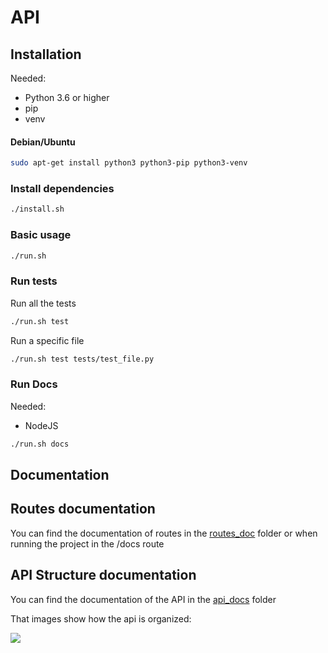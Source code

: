 # API

## Installation

Needed:
- Python 3.6 or higher
- pip
- venv

#### Debian/Ubuntu
```bash
sudo apt-get install python3 python3-pip python3-venv
```

### Install dependencies
```bash
./install.sh
```

### Basic usage
```bash
./run.sh
```

### Run tests
Run all the tests
```bash
./run.sh test
```
Run a specific file
```bash
./run.sh test tests/test_file.py
```

### Run Docs

Needed:
- NodeJS

```bash
./run.sh docs
```

## Documentation

## Routes documentation
You can find the documentation of routes in the [routes_doc](docs/routes_doc.md) folder or when running the project in the /docs route

## API Structure documentation
You can find the documentation of the API in the <a href="/Api/docs/api/index.html" target="_blank">api_docs</a> folder

That images show how the api is organized:

[![](https://mermaid.ink/img/pako:eNptklFPwjAUhf9K0ydIILzvwWRuMkCnCBgTOx7qdgeNXTu7DiTAf_fSscgS25fmnK-nvTf3SFOdAfVoLvU-3XJjySpMFMHls3f4rISFNRkO704L-K6hsicSNPY988tSipRbodX_SNDz59P-xSLXzJAtdG3BOJ48sLcKDPFruwVlRd6GXVnHTFkIOa-lrTryuOeuxiLLJOy5gX7jjp0bsSWYnUihIoFW1mgp8c1bYsLGsv65cdv4yNmzXhtwzZ05-ZFFBRdyfas9sUjrjQQScAkq46bjxmxZaizt0FGfWaj3ioRgIbW6e-MF286xIa06ceqcBQZlGMU6-0trvFe2an7gp1bsYBRCxS8nxDvcAlspwYnNpgNagMGKMhyA4wVNKL5cQEI9PGItXwlN1Bk5Xlu9PKiUetbUMKB1mWF8KPjG8IJ6OZcVqpAJLCduJsoN1oCWXH1o3TLnXwsUwsw?type=png)](https://mermaid.live/edit#pako:eNptklFPwjAUhf9K0ydIILzvwWRuMkCnCBgTOx7qdgeNXTu7DiTAf_fSscgS25fmnK-nvTf3SFOdAfVoLvU-3XJjySpMFMHls3f4rISFNRkO704L-K6hsicSNPY988tSipRbodX_SNDz59P-xSLXzJAtdG3BOJ48sLcKDPFruwVlRd6GXVnHTFkIOa-lrTryuOeuxiLLJOy5gX7jjp0bsSWYnUihIoFW1mgp8c1bYsLGsv65cdv4yNmzXhtwzZ05-ZFFBRdyfas9sUjrjQQScAkq46bjxmxZaizt0FGfWaj3ioRgIbW6e-MF286xIa06ceqcBQZlGMU6-0trvFe2an7gp1bsYBRCxS8nxDvcAlspwYnNpgNagMGKMhyA4wVNKL5cQEI9PGItXwlN1Bk5Xlu9PKiUetbUMKB1mWF8KPjG8IJ6OZcVqpAJLCduJsoN1oCWXH1o3TLnXwsUwsw)